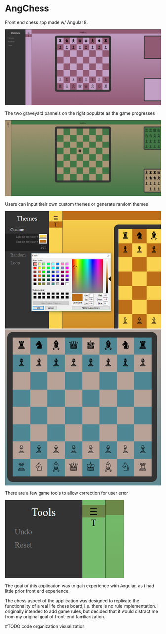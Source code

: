 # AngChess
Front end chess app made w/ Angular 8. 

![](https://github.com/4ist/AngChess/blob/master/screenshots/pinkPurp.PNG)

The two graveyard pannels on the right populate as the game progresses 

![](https://github.com/4ist/AngChess/blob/master/screenshots/showGraveyard.PNG)

Users can input their own custom themes or generate random themes 

![](https://github.com/4ist/AngChess/blob/master/screenshots/customTheme.PNG)
![](https://github.com/4ist/AngChess/blob/master/screenshots/BoardCloseup.PNG)

There are a few game tools to allow correction for user error 

![](https://github.com/4ist/AngChess/blob/master/screenshots/toolsNav.PNG)


The goal of this application was to gain experience with Angular, as I had little prior front end experience. 

The chess aspect of the application was designed to replicate the functionality of a real life chess board, i.e. there is no rule implementation. I originally intended to add game rules, but decided that it would distract me from my original goal of front-end familiarization. 

#TODO code organization visualization

